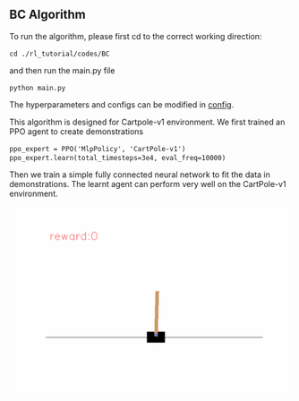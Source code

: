 <!--
 * @Author: = shikejianalan@gmail.com
 * @Date: 2022-11-19 22:30:51
 * @LastEditors: = shikejianalan@gmail.com
 * @LastEditTime: 2022-11-22 01:44:08
 * @FilePath: \rl-tutorials\codes\BC\README.md
 * @Description: 这是默认设置,请设置`customMade`, 打开koroFileHeader查看配置 进行设置: https://github.com/OBKoro1/koro1FileHeader/wiki/%E9%85%8D%E7%BD%AE
-->
## BC Algorithm

To run the algorithm, please first cd to the correct working direction:

```
cd ./rl_tutorial/codes/BC
```
and then run the main.py file
```
python main.py
```
The hyperparameters and configs can be modified in [config](./config/config.py). 

This algorithm is designed for Cartpole-v1 environment. We first trained an PPO agent to create demonstrations
```
ppo_expert = PPO('MlpPolicy', 'CartPole-v1')
ppo_expert.learn(total_timesteps=3e4, eval_freq=10000)
```
Then we train a simple fully connected neural network to fit the data in demonstrations. The learnt agent can perform very well on the CartPole-v1 environment. 

![](materials/gym_animation.gif)
